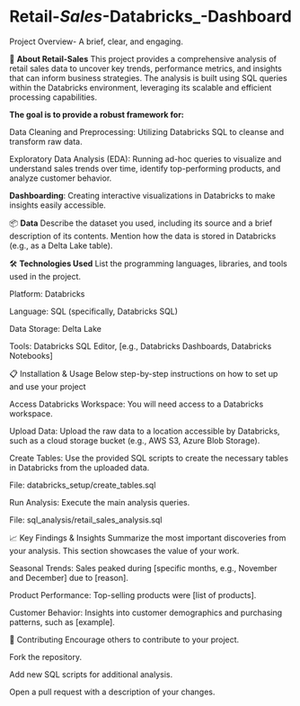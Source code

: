 # Retail-_Sales_-Databricks_-Dashboard
 Project Overview- A brief, clear, and engaging.

🚀 **About Retail-Sales**
This project provides a comprehensive analysis of retail sales data to uncover key trends, performance metrics, and insights that can inform business strategies. The analysis is built using SQL queries within the Databricks environment, leveraging its scalable and efficient processing capabilities.

**The goal is to provide a robust framework for:**

Data Cleaning and Preprocessing: Utilizing Databricks SQL to cleanse and transform raw data.

Exploratory Data Analysis (EDA): Running ad-hoc queries to visualize and understand sales trends over time, identify top-performing products, and analyze customer behavior.

**Dashboarding**: Creating interactive visualizations in Databricks to make insights easily accessible.

📦 **Data**
Describe the dataset you used, including its source and a brief description of its contents. Mention how the data is stored in Databricks (e.g., as a Delta Lake table).

🛠️ **Technologies Used**
List the programming languages, libraries, and tools used in the project.

Platform: Databricks

Language: SQL (specifically, Databricks SQL)

Data Storage: Delta Lake

Tools: Databricks SQL Editor, [e.g., Databricks Dashboards, Databricks Notebooks]

📋 Installation & Usage
Below step-by-step instructions on how to set up and use your project 

Access Databricks Workspace: You will need access to a Databricks workspace.

Upload Data: Upload the raw data to a location accessible by Databricks, such as a cloud storage bucket (e.g., AWS S3, Azure Blob Storage).

Create Tables: Use the provided SQL scripts to create the necessary tables in Databricks from the uploaded data.

File: databricks_setup/create_tables.sql

Run Analysis: Execute the main analysis queries.

File: sql_analysis/retail_sales_analysis.sql

📈 Key Findings & Insights
Summarize the most important discoveries from your analysis. This section showcases the value of your work.

Seasonal Trends: Sales peaked during [specific months, e.g., November and December] due to [reason].

Product Performance: Top-selling products were [list of products].

Customer Behavior: Insights into customer demographics and purchasing patterns, such as [example].

🤝 Contributing
Encourage others to contribute to your project.

Fork the repository.

Add new SQL scripts for additional analysis.

Open a pull request with a description of your changes.
